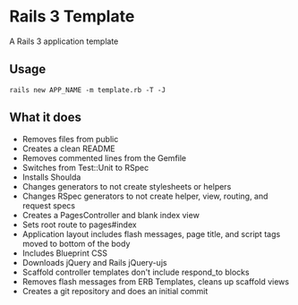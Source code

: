 # Rails 3 Template

A Rails 3 application template

## Usage

`rails new APP_NAME -m template.rb -T -J`

## What it does
* Removes files from public
* Creates a clean README
* Removes commented lines from the Gemfile
* Switches from Test::Unit to RSpec
* Installs Shoulda
* Changes generators to not create stylesheets or helpers
* Changes RSpec generators to not create helper, view, routing, and request specs 
* Creates a PagesController and blank index view
* Sets root route to pages#index
* Application layout includes flash messages, page title, and script tags moved to bottom of the body
* Includes Blueprint CSS
* Downloads jQuery and Rails jQuery-ujs
* Scaffold controller templates don't include respond_to blocks
* Removes flash messages from ERB Templates, cleans up scaffold views
* Creates a git repository and does an initial commit
